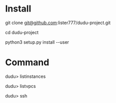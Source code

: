 # Install

git clone git@github.com:lister777/dudu-project.git

cd dudu-project

python3 setup.py install --user

# Command

dudu> listinstances

dudu> listvpcs

dudu> ssh
